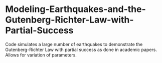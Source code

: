# Modeling-Earthquakes-and-the-Gutenberg-Richter-Law-with-Partial-Success

Code simulates a large number of earthquakes to demonstrate the Gutenberg-Richter Law with partial success as done in academic papers.
Allows for variation of parameters.
